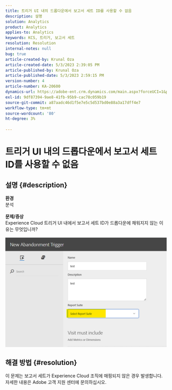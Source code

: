 ```yaml
---
title: 트리거 UI 내의 드롭다운에서 보고서 세트 ID를 사용할 수 없음
description: 설명
solution: Analytics
product: Analytics
applies-to: Analytics
keywords: KCS, 트리거, 보고서 세트
resolution: Resolution
internal-notes: null
bug: true
article-created-by: Krunal Oza
article-created-date: 5/3/2023 2:39:05 PM
article-published-by: Krunal Oza
article-published-date: 5/3/2023 2:59:15 PM
version-number: 4
article-number: KA-20600
dynamics-url: https://adobe-ent.crm.dynamics.com/main.aspx?forceUCI=1&pagetype=entityrecord&etn=knowledgearticle&id=1cb8f33f-c0e9-ed11-a7c6-6045bd006b4b
exl-id: 9df87394-9ae8-41fb-95b9-cac78c059b19
source-git-commit: a87aadc46d1f5e7e5c5d537bd0e88a3a17dff4e7
workflow-type: tm+mt
source-wordcount: '80'
ht-degree: 3%

---
```


# 트리거 UI 내의 드롭다운에서 보고서 세트 ID를 사용할 수 없음

## 설명 {#description}

<b>환경</b><br>분석<br> <br><b>문제/증상</b><br>Experience Cloud 트리거 UI 내에서 보고서 세트 ID가 드롭다운에 채워지지 않는 이유는 무엇입니까?

![](assets/___20b8f33f-c0e9-ed11-a7c6-6045bd006b4b___.png)

## 해결 방법 {#resolution}

이 문제는 보고서 세트가 Experience Cloud 조직에 매핑되지 않은 경우 발생합니다. 자세한 내용은 Adobe 고객 지원 센터에 문의하십시오.

<br>
